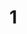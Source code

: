 # 1
<!--stackedit_data:
eyJoaXN0b3J5IjpbMTYxMTI3NDE5Niw0NDM1NzU2MTgsLTM4Mz
g4MiwxNDAxMTQxMDM4LDE1MjAxNTU4NiwxMTk3NzczNzA4LDIw
NTE2MjQxNTIsLTEzNjkyOTM4MDIsLTk5OTg0NDE0OSwtOTEzMz
MwODM3LC0xOTI4OTIyNjUwLDQ4ODYyNTE5NSwtMjI3ODkwODAs
MTE1NjIzMTYzMyw1MjIwNTUzMjMsLTIwMDQ0MDczMDIsLTIxND
A5MDQxNjMsLTczNzI2Mzc2NSwxMzY4MDIzOTIxLDcxODgxODU5
NF19
-->